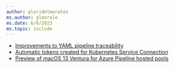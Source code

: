 ```yaml
---
author: gloridelmorales
ms.author: glmorale
ms.date: 6/6/2023
ms.topic: include
---
```


- [Improvements to YAML pipeline traceability](#improvements-to-yaml-pipeline-traceability) 
- [Automatic tokens created for Kubernetes Service Connection](#automatic-tokens-created-for-kubernetes-service-connection)
- [Preview of macOS 13 Ventura for Azure Pipeline hosted pools](#preview-of-macos-13-ventura-for-azure-pipeline-hosted-pools)